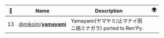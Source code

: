 |:star2: | Name | Description | 🌍|
|---|---|---|---|
|13|[@mikoim](https://github.com/mikoim)/[**yamayami**](https://github.com/mikoim/yamayami)|Yamayami(ヤマヤミ/止マナイ雨ニ病ミナガラ) ported to Ren'Py.||

